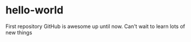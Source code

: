 # hello-world
First repository
GitHub is awesome up until now. Can't wait to learn lots of new things
